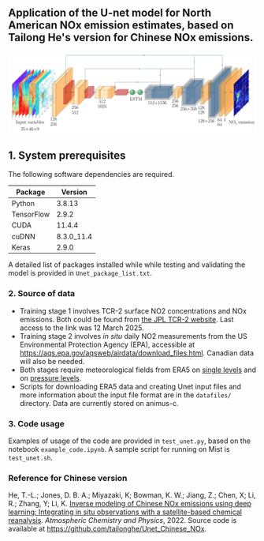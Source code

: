## Application of the U-net model for North American NOx emission estimates, based on Tailong He's version for Chinese NOx emissions. 
![](model_diagram.png)
## 1. System prerequisites
The following software dependencies are required.

Package     | Version
---------   | -----------
Python      | 3.8.13
TensorFlow  | 2.9.2
CUDA        | 11.4.4
cuDNN       | 8.3.0_11.4
Keras       | 2.9.0

A detailed list of packages installed while while testing and validating the model is provided in `Unet_package_list.txt`.

### 2. Source of data
* Training stage 1 involves TCR-2 surface NO2 concentrations and NOx emissions. Both could be found from [the JPL TCR-2 website](https://tes.jpl.nasa.gov/tes/chemical-reanalysis/products/monthly-mean). Last access to the link was 12 March 2025. 
* Training stage 2 involves *in situ* daily NO2 measurements from the US Environmental Protection Agency (EPA), accessible at https://aqs.epa.gov/aqsweb/airdata/download_files.html. Canadian data will also be needed. 
* Both stages require meteorological fields from ERA5 on [single levels](https://cds.climate.copernicus.eu/cdsapp#!/dataset/reanalysis-era5-single-levels?tab=overview) and on [pressure levels](https://cds.climate.copernicus.eu/cdsapp#!/dataset/reanalysis-era5-pressure-levels?tab=overview).
* Scripts for downloading ERA5 data and creating Unet input files and more information about the input file format are in the `datafiles/` directory. Data are currently stored on animus-c.

### 3. Code usage
Examples of usage of the code are provided in `test_unet.py`, based on the notebook `example_code.ipynb`. A sample script for running on Mist is `test_unet.sh`.

### Reference for Chinese version
He, T.-L.; Jones, D. B. A.; Miyazaki, K; Bowman, K. W.; Jiang, Z.; Chen, X; Li, R.; Zhang, Y; Li, K. [Inverse modeling of Chinese NOx emissions using deep learning: Integrating in situ observations with a satellite-based chemical reanalysis](https://acp.copernicus.org/preprints/acp-2022-251/). *Atmospheric Chemistry and Physics*, 2022. 
Source code is available at https://github.com/tailonghe/Unet_Chinese_NOx.
